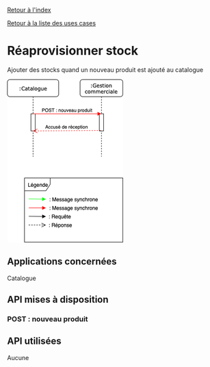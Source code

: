 [Retour à l'index](index.md)

[Retour à la liste des uses cases](userCases.md)

# Réaprovisionner stock

Ajouter des stocks quand un nouveau produit est ajouté au catalogue

![UML](uml/nouveauProduit.png)

## Applications concernées
Catalogue

## API mises à disposition

### POST : nouveau produit

## API utilisées

Aucune